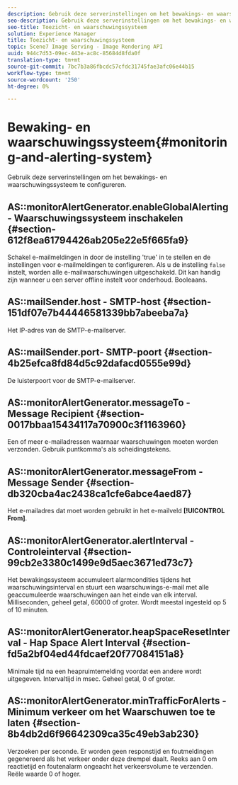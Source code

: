 ```yaml
---
description: Gebruik deze serverinstellingen om het bewakings- en waarschuwingssysteem te configureren.
seo-description: Gebruik deze serverinstellingen om het bewakings- en waarschuwingssysteem te configureren.
seo-title: Toezicht- en waarschuwingssysteem
solution: Experience Manager
title: Toezicht- en waarschuwingssysteem
topic: Scene7 Image Serving - Image Rendering API
uuid: 944c7d53-09ec-443e-ac8c-85684d8fda0f
translation-type: tm+mt
source-git-commit: 7bc7b3a86fbcdc57cfdc31745fae3afc06e44b15
workflow-type: tm+mt
source-wordcount: '250'
ht-degree: 0%

---
```



# Bewaking- en waarschuwingssysteem{#monitoring-and-alerting-system}

Gebruik deze serverinstellingen om het bewakings- en waarschuwingssysteem te configureren.

## AS::monitorAlertGenerator.enableGlobalAlerting - Waarschuwingssysteem inschakelen {#section-612f8ea61794426ab205e22e5f665fa9}

Schakel e-mailmeldingen in door de instelling &#39;true&#39; in te stellen en de instellingen voor e-mailmeldingen te configureren. Als u de instelling `false` instelt, worden alle e-mailwaarschuwingen uitgeschakeld. Dit kan handig zijn wanneer u een server offline instelt voor onderhoud. Booleaans.

## AS::mailSender.host - SMTP-host {#section-151df07e7b44446581339bb7abeeba7a}

Het IP-adres van de SMTP-e-mailserver.

## AS::mailSender.port- SMTP-poort {#section-4b25efca8fd84d5c92dafacd0555e99d}

De luisterpoort voor de SMTP-e-mailserver.

## AS::monitorAlertGenerator.messageTo - Message Recipient {#section-0017bbaa15434117a70900c3f1163960}

Een of meer e-mailadressen waarnaar waarschuwingen moeten worden verzonden. Gebruik puntkomma&#39;s als scheidingstekens.

## AS::monitorAlertGenerator.messageFrom - Message Sender {#section-db320cba4ac2438ca1cfe6abce4aed87}

Het e-mailadres dat moet worden gebruikt in het e-mailveld **[!UICONTROL From]**.

## AS::monitorAlertGenerator.alertInterval - Controleinterval {#section-99cb2e3380c1499e9d5aec3671ed73c7}

Het bewakingssysteem accumuleert alarmcondities tijdens het waarschuwingsinterval en stuurt een waarschuwings-e-mail met alle geaccumuleerde waarschuwingen aan het einde van elk interval. Milliseconden, geheel getal, 60000 of groter. Wordt meestal ingesteld op 5 of 10 minuten.

## AS::monitorAlertGenerator.heapSpaceResetInterval - Hap Space Alert Interval {#section-fd5a2bf04ed44fdcaef20f77084151a8}

Minimale tijd na een heapruimtemelding voordat een andere wordt uitgegeven. Intervaltijd in msec. Geheel getal, 0 of groter.

## AS::monitorAlertGenerator.minTrafficForAlerts - Minimum verkeer om het Waarschuwen toe te laten {#section-8b4db2d6f96642309ca35c49eb3ab230}

Verzoeken per seconde. Er worden geen responstijd en foutmeldingen gegenereerd als het verkeer onder deze drempel daalt. Reeks aan 0 om reactietijd en foutenalarm ongeacht het verkeersvolume te verzenden. Reële waarde 0 of hoger.
